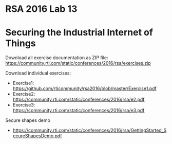 # RSA 2016 Lab 13
# Securing the Industrial Internet of Things

Download all exercise documentation as ZIP file:
https://community.rti.com/static/conferences/2016/rsa/exercises.zip

Download individual exercises:
* Exercise1: https://github.com/rticommunity/rsa2016/blob/master/Exercise1.pdf
* Exercise2: https://community.rti.com/static/conferences/2016/rsa/e2.pdf
* Exercise3: https://community.rti.com/static/conferences/2016/rsa/e3.pdf

Secure shapes demo
* https://community.rti.com/static/conferences/2016/rsa/GettingStarted_SecureShapesDemo.pdf

